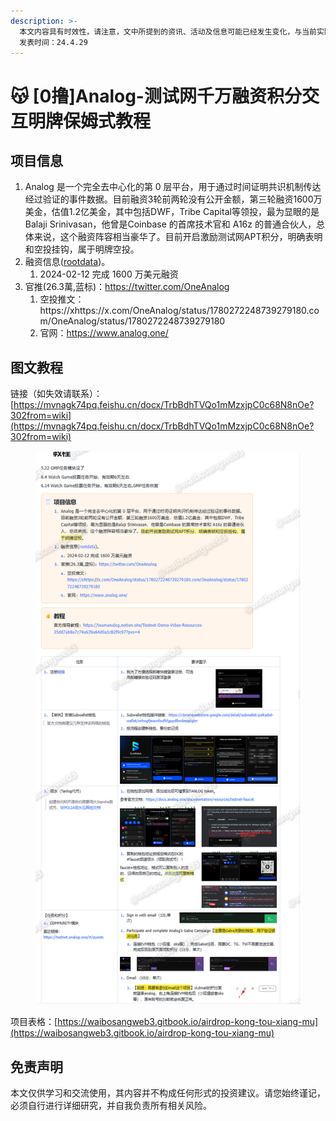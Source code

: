 ```yaml
---
description: >-
  本文内容具有时效性，请注意，文中所提到的资讯、活动及信息可能已经发生变化，与当前实际情况有所不同。我们建议您在做出任何决策之前，始终进行自主研究和验证。
  发表时间：24.4.29
---
```


# 😽 \[0撸]Analog-测试网千万融资积分交互明牌保姆式教程

## **项目信息**

1. Analog 是一个完全去中心化的第 0 层平台，用于通过时间证明共识机制传达经过验证的事件数据。目前融资3轮前两轮没有公开金额，第三轮融资1600万美金，估值1.2亿美金，其中包括DWF，Tribe Capital等领投，最为显眼的是Balaji Srinivasan，他曾是Coinbase 的首席技术官和 A16z 的普通合伙人，总体来说，这个融资阵容相当豪华了。目前开启激励测试网APT积分，明确表明和空投挂钩，属于明牌空投。
2. 融资信息([rootdata](https://www.rootdata.com/zh/Projects/detail/Analog?k=MjE2Nw%3D%3D))。
   1. 2024-02-12 完成 1600 万美元融资
3. 官推(26.3萬,蓝标)：https://twitter.com/OneAnalog
   1. 空投推文：https://xhttps://x.com/OneAnalog/status/1780272248739279180.com/OneAnalog/status/1780272248739279180
   2. 官网：https://www.analog.one/

## 图文教程

链接（如失效请联系）：[https://mvnagk74pq.feishu.cn/docx/TrbBdhTVQo1mMzxjpC0c68N8nOe?302from=wiki](https://mvnagk74pq.feishu.cn/docx/TrbBdhTVQo1mMzxjpC0c68N8nOe?302from=wiki)

<figure><img src="../.gitbook/assets/image (505).png" alt=""><figcaption></figcaption></figure>

项目表格：[https://waibosangweb3.gitbook.io/airdrop-kong-tou-xiang-mu](https://waibosangweb3.gitbook.io/airdrop-kong-tou-xiang-mu)

## 免责声明 <a href="#mian-ze-sheng-ming" id="mian-ze-sheng-ming"></a>

本文仅供学习和交流使用，其内容并不构成任何形式的投资建议。请您始终谨记，必须自行进行详细研究，并自我负责所有相关风险。
